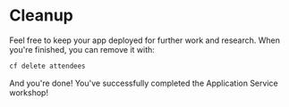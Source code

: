 # Cleanup

Feel free to keep your app deployed for further work and research. When you're finished, you can remove it with:

```sh
cf delete attendees
```

And you're done! You've successfully completed the Application Service workshop!
